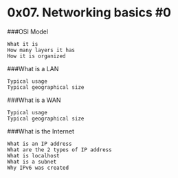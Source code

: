 # 0x07. Networking basics #0

###OSI Model

    What it is
    How many layers it has
    How it is organized

###What is a LAN

    Typical usage
    Typical geographical size

###What is a WAN

    Typical usage
    Typical geographical size

###What is the Internet

    What is an IP address
    What are the 2 types of IP address
    What is localhost
    What is a subnet
    Why IPv6 was created

